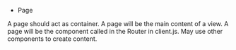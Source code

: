 * Page

A page should act as container. 
A page will be the main content of a view.
A page will be the component called in the Router in client.js.
May use other components to create content.